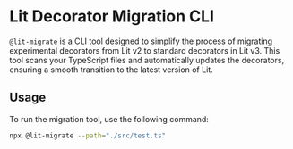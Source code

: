 # Lit Decorator Migration CLI

`@lit-migrate` is a CLI tool designed to simplify the process of migrating experimental decorators from Lit v2 to standard decorators in Lit v3. 
 This tool scans your TypeScript files and automatically updates the decorators, ensuring a smooth transition to the latest version of Lit.

## Usage

To run the migration tool, use the following command:

```sh
npx @lit-migrate --path="./src/test.ts"
